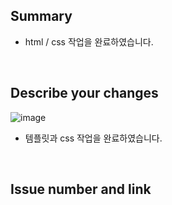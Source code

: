 ## Summary
- html / css 작업을 완료하였습니다.

<br>

## Describe your changes
![image](https://user-images.githubusercontent.com/74234719/209570359-810af541-f421-423e-8418-856d891af0c5.png)
- 템플릿과 css 작업을 완료하였습니다.

<br>

## Issue number and link
